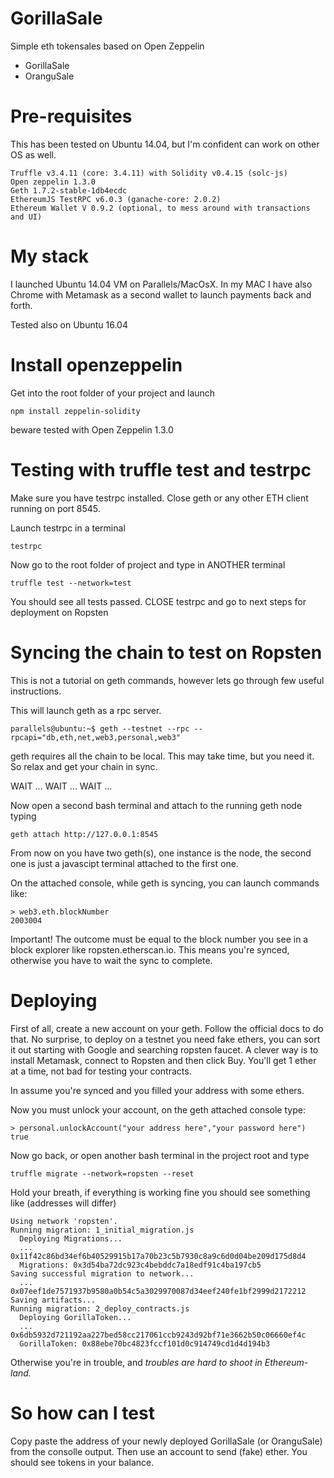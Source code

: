 # GorillaSale
Simple eth tokensales based on Open Zeppelin


- GorillaSale
- OranguSale


# Pre-requisites
This has been tested on Ubuntu 14.04, but I'm confident can work on other OS as well.
```
Truffle v3.4.11 (core: 3.4.11) with Solidity v0.4.15 (solc-js)
Open zeppelin 1.3.0
Geth 1.7.2-stable-1db4ecdc
EthereumJS TestRPC v6.0.3 (ganache-core: 2.0.2)
Ethereum Wallet V 0.9.2 (optional, to mess around with transactions and UI)
```

# My stack
I launched Ubuntu 14.04 VM on Parallels/MacOsX. In my MAC I have also Chrome with Metamask as a second wallet to launch payments back and forth.  

Tested also on Ubuntu 16.04


# Install openzeppelin

Get into the root folder of your project and launch

```
npm install zeppelin-solidity
```
beware tested with Open Zeppelin 1.3.0



# Testing with truffle test and testrpc

Make sure you have testrpc installed. Close geth or any other ETH client running on port 8545. 

Launch testrpc in a terminal

```
testrpc
```

Now go to the root folder of project and type in ANOTHER terminal

```
truffle test --network=test
```

You should see all tests passed. CLOSE testrpc and go to next steps for deployment on Ropsten



# Syncing the chain to test on Ropsten


This is not a tutorial on geth commands, however lets go through few useful instructions. 

This will launch geth as a rpc server. 
```
parallels@ubuntu:~$ geth --testnet --rpc --rpcapi="db,eth,net,web3,personal,web3"
```
geth requires all the chain to be local. This may take time, but you need it. So relax and get your chain in sync.

WAIT ... WAIT ... WAIT ...


Now open a second bash terminal and attach to the running geth node typing
```
geth attach http://127.0.0.1:8545
```

From now on you have two geth(s), one instance is the node, the second one is just a javascipt terminal attached to the first one.

On the attached console, while geth is syncing, you can launch commands like:

```
> web3.eth.blockNumber
2003004
```
Important! The outcome must be equal to the block number you see in a block explorer like ropsten.etherscan.io.  This means you're synced, otherwise you have to wait the sync to complete.


# Deploying

First of all, create a new account on your geth. Follow the official docs to do that. 
No surprise, to deploy on a testnet you need fake ethers, you can sort it out starting with Google and searching ropsten faucet. A clever way is to install Metamask, connect to Ropsten and then click Buy. You'll get 1 ether at a time, not bad for testing your contracts.

In assume you're synced and you filled your address with some ethers. 

Now you must unlock your account, on the geth attached console type:
```
> personal.unlockAccount("your address here","your password here")
true
```

Now go back, or open another bash terminal in the project root and type
```
truffle migrate --network=ropsten --reset
```


Hold your breath, if everything is working fine you should see something like (addresses will differ)
```
Using network 'ropsten'.
Running migration: 1_initial_migration.js
  Deploying Migrations...
  ... 0x11f42c86bd34ef6b40529915b17a70b23c5b7930c8a9c6d0d04be209d175d8d4
  Migrations: 0x3d54ba72dc923c4bebddc7a18edf91c4ba197cb5
Saving successful migration to network...
  ... 0x07eef1de7571937b9580a0b54c5a3029970087d34eef240fe1bf2999d2172212
Saving artifacts...
Running migration: 2_deploy_contracts.js
  Deploying GorillaToken...
  ... 0x6db5932d721192aa227bed58cc217061ccb9243d92bf71e3662b50c06660ef4c
  GorillaToken: 0x88ebe70bc4823fccf101d0c914749cd1d4d194b3

```
Otherwise you're in trouble, and *troubles are hard to shoot in Ethereum-land.*




# So how can I test

Copy paste the address of your newly deployed GorillaSale (or OranguSale) from the consolle output. Then use an account to send (fake) ether. You should see tokens in your balance.
